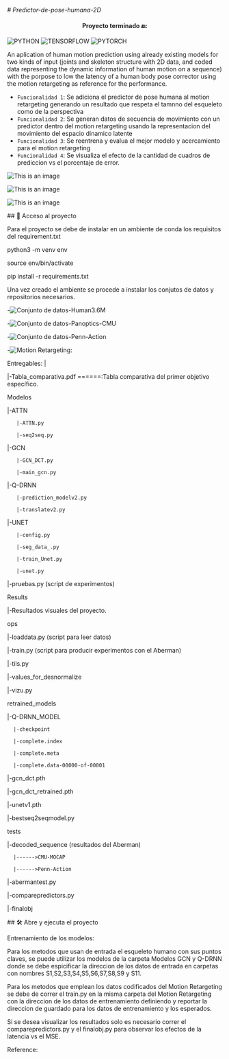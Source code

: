 <em> # Predictor-de-pose-humana-2D </em>
<h4 align="center">
 Proyecto terminado 🔚:
</h4>

![PYTHON](https://badgen.net/badge/python/3.7/blue?icon=github)
![TENSORFLOW](https://badgen.net/badge/TF/1.15.5/cyan?icon=github)
![PYTORCH](https://badgen.net/badge/PyTorch/1.6/orange?icon=github)

An aplication of human motion prediction using already existing models for two kinds of input (joints and skeleton structure with 2D data, and coded data representing the dynamic information of human motion on a sequence) with the porpose to low the latency 
of a human body pose corrector using the motion retargeting as reference for the performance.


- `Funcionalidad 1`: Se adiciona el predictor de pose humana al motion retargeting generando un resultado que respeta el tamnno del esqueleto como de la perspectiva
- `Funcionalidad 2`: Se generan datos de secuencia de movimiento con un predictor dentro del motion retargeting usando la representacion del movimiento del espacio dinamico latente
- `Funcionalidad 3`: Se reentrena y evalua el mejor modelo y acercamiento para el motion retargeting
- `Funcionalidad 4`: Se visualiza el efecto de la cantidad de cuadros de prediccion vs el porcentaje de error.


![This is an image](https://github.com/Chr1sus/Predictor-de-pose-humana-2D/blob/master/Results/gcnmethodsv2.gif?raw=true)

![This is an image](https://github.com/Chr1sus/Predictor-de-pose-humana-2D/blob/master/Results/fourmethodsv2.gif?raw=true)

![This is an image](https://github.com/Chr1sus/Predictor-de-pose-humana-2D/blob/master/Results/FINALOBJT.png)
 

\## 📁 Acceso al proyecto

Para el proyecto se debe de instalar en un ambiente de conda los requisitos del requirement.txt

  python3 -m venv env

  source env/bin/activate

  pip install -r requirements.txt


Una vez creado el ambiente se procede a instalar los conjutos de datos y repositorios necesarios.

-![Conjunto de datos-Human3.6M](https://github.com/kotaro-inoue/human3.6m_downloader)

-![Conjunto de datos-Panoptics-CMU](https://github.com/CMU-Perceptual-Computing-Lab/panoptic-toolbox)

-![Conjunto de datos-Penn-Action](https://github.com/dreamdragon/PennAction)

-![Motion Retargeting:](https://github.com/ChrisWu1997/2D-Motion-Retargeting)


Entregables:
   |
             
   |-Tabla_comparativa.pdf ======:Tabla comparativa del primer objetivo específico.


Modelos

   |-ATTN
                                     
       |-ATTN.py
                   
       |-seq2seq.py
                   
   |-GCN
                    
       |-GCN_DCT.py

       |-main_gcn.py
                   
                   
   |-Q-DRNN
    
       |-prediction_modelv2.py

       |-translatev2.py
                   
                  
       
   |-UNET
                    
                   
                    
       |-config.py

       |-seg_data_.py

       |-train_Unet.py

       |-unet.py

   |-pruebas.py (script de experimentos)


Results

   |-Resultados visuales del proyecto. 


ops

   |-loaddata.py (script para leer datos)

   |-train.py (script para producir experimentos con el Aberman)

   |-tils.py

   |-values_for_desnormalize

   |-vizu.py

retrained_models

   |-Q-DRNN_MODEL

      |-checkpoint

      |-complete.index

      |-complete.meta

      |-complete.data-00000-of-00001


   |-gcn_dct.pth

   |-gcn_dct_retrained.pth

   |-unetv1.pth

   |-bestseq2seqmodel.py

tests

   |-decoded_sequence (resultados del Aberman)

      |------>CMU-MOCAP

      |------>Penn-Action

   |-abermantest.py

   |-comparepredictors.py

   |-finalobj





\## 🛠️ Abre y ejecuta el proyecto

Entrenamiento de los modelos: 

Para los metodos que usan de entrada el esqueleto humano con sus puntos claves, se puede utilizar los modelos de la carpeta Modelos GCN y Q-DRNN donde se debe espicificar la direccion de los datos de entrada en carpetas con nombres S1,S2,S3,S4,S5,S6,S7,S8,S9 y S11.

Para los metodos que emplean los datos codificados del Motion Retargeting se debe de correr el train.py en la misma carpeta del Motion Retargeting con la direccion de los datos de entrenamiento definiendo y reportar la direccion de guardado para los datos de entrenamiento y los esperados.

Si se desea visualizar los resultados solo es necesario correr el comparepredictors.py y el finalobj.py para observar los efectos de la latencia vs el MSE.


Reference:

    
    
                                                                                                                                                                                                           

     
     
     

           
